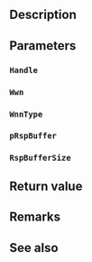 ## Description

## Parameters

### `Handle`

### `Wwn`

### `WnnType`

### `pRspBuffer`

### `RspBufferSize`

## Return value

## Remarks

## See also